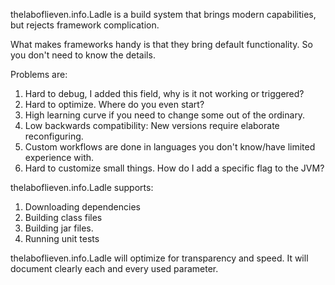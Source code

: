 thelaboflieven.info.Ladle is a build system that brings modern capabilities, but rejects framework complication.

What makes frameworks handy is that they bring default functionality.
So you don't need to know the details. 

Problems are: 
1. Hard to debug, I added this field, why is it not working or triggered?
2. Hard to optimize. Where do you even start?
3. High learning curve if you need to change some out of the ordinary.
4. Low backwards compatibility: New versions require elaborate reconfiguring. 
5. Custom workflows are done in languages you don't know/have limited experience with. 
6. Hard to customize small things. How do I add a specific flag to the JVM?

thelaboflieven.info.Ladle supports: 
1. Downloading dependencies
2. Building class files
3. Building jar files.
4. Running unit tests

thelaboflieven.info.Ladle will optimize for transparency and speed.
It will document clearly each and every used parameter. 
